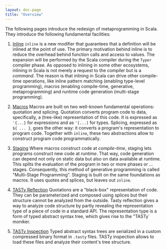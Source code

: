 ```yaml
---
layout: doc-page
title: "Overview"
---
```


The following pages introduce the redesign of metaprogramming in Scala. They
introduce the following fundamental facilities:

1. [Inline](./inline.md) `inline` is a new modifier that guarantees that
   a definition will be inlined at the point of use. The primary motivation
   behind inline is to reduce the overhead behind function calls and access to
   values. The expansion will be performed by the Scala compiler during the
   `Typer` compiler phase. As opposed to inlining in some other ecosystems,
   inlining in Scala is not merely a request to the compiler but is a
   _command_. The reason is that inlining in Scala can drive other compile-time
   operations, like inline pattern matching (enabling type-level
   programming), macros (enabling compile-time, generative, metaprogramming) and
   runtime code generation (multi-stage programming).

2. [Macros](./macros.md) Macros are built on two well-known fundamental
   operations: quotation and splicing.  Quotation converts program code to
   data, specifically, a (tree-like) representation of this code. It is
   expressed as `'{...}` for expressions and as `'[...]` for types. Splicing,
   expressed as `${ ... }`, goes the other way: it converts a program's representation
   to program code. Together with `inline`, these two abstractions allow
   to construct program code programmatically.

3. [Staging](./staging.md) Where macros construct code at _compile-time_,
   staging lets programs construct new code at _runtime_. That way,
   code generation can depend not only on static data but also on data available at runtime. This splits the evaluation of the program in two or more phases or ...
   stages. Consequently, this method of generative programming is called "Multi-Stage Programming". Staging is built on the same foundations as macros. It uses
   quotes and splices, but leaves out `inline`.

4. [TASTy Reflection](./tasty-reflect.md) Quotations are a "black-box"
   representation of code. They can be parameterized and composed using
   splices but their structure cannot be analyzed from the outside. Tasty
   reflection gives a way to analyze code structure by partly revealing the representation type of a piece of code in a standard API. The representation
   type is a form of typed abstract syntax tree, which gives rise to the "TASTy`
   moniker.

5. [TASTy Inspection](./tasty-inspect.md) Typed abstract syntax trees are serialized
   in a custom compressed binary format in `.tasty` files. TASTy inspection allows
   to load these files and analyze their content's tree structure.

